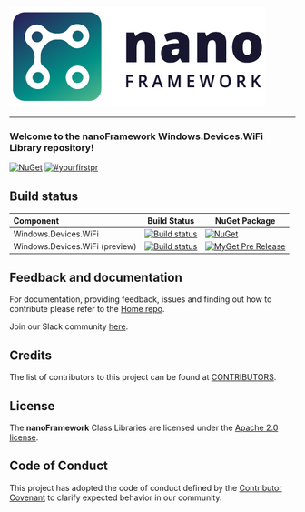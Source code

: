 ![nanoFramework logo](https://github.com/nanoframework/Home/blob/master/resources/logo/nanoFramework-repo-logo.png)

-----

### Welcome to the **nanoFramework** Windows.Devices.WiFi Library repository!

[![NuGet](https://img.shields.io/nuget/dt/nanoFramework.Windows.Devices.WiFi.svg)]() [![#yourfirstpr](https://img.shields.io/badge/first--timers--only-friendly-blue.svg)](https://github.com/nanoframework/Home/blob/master/CONTRIBUTING.md)


## Build status

| Component | Build Status | NuGet Package |
|:-|---|---|
| Windows.Devices.WiFi | [![Build status](https://ci.appveyor.com/api/projects/status/rx2hrsucsn1p0ohd/branch/master?svg=true)](https://ci.appveyor.com/project/nfbot/lib-windows-devices-wifi/branch/master) | [![NuGet](https://img.shields.io/nuget/vpre/nanoFramework.Windows.Devices.WiFi.svg)](https://www.nuget.org/packages/nanoFramework.Windows.Devices.WiFi/)  |
| Windows.Devices.WiFi (preview) | [![Build status](https://ci.appveyor.com/api/projects/status/rx2hrsucsn1p0ohd?svg=true)](https://ci.appveyor.com/project/nfbot/lib-windows-devices-wifi) | [![MyGet Pre Release](https://img.shields.io/myget/nanoframework-dev/vpre/nanoFramework.Windows.Devices.WiFi.svg)](https://www.myget.org/feed/nanoframework-dev/package/nuget/nanoFramework.Windows.Devices.WiFi) |

## Feedback and documentation

For documentation, providing feedback, issues and finding out how to contribute please refer to the [Home repo](https://github.com/nanoframework/Home).

Join our Slack community [here](https://join.slack.com/t/nanoframework/shared_invite/enQtMzI3OTg4MTk0NTgwLWQ0ODQ3ZWIwZjgxZWFmNjU3MDIwN2E2YzM2OTdhMWRiY2Q3M2NlOTk2N2IwNTM3MmRlMmQ2NTRlNjZlYzJlMmY).


## Credits

The list of contributors to this project can be found at [CONTRIBUTORS](https://github.com/nanoframework/Home/blob/master/CONTRIBUTORS.md).


## License

The **nanoFramework** Class Libraries are licensed under the [Apache 2.0 license](http://www.apache.org/licenses/LICENSE-2.0).


## Code of Conduct
This project has adopted the code of conduct defined by the [Contributor Covenant](http://contributor-covenant.org/)
to clarify expected behavior in our community.
